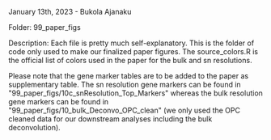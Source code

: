 January 13th, 2023 - Bukola Ajanaku

Folder: 99_paper_figs

Description:
Each file is pretty much self-explanatory. This is the folder of code only used to make our finalized paper figures. The source_colors.R is the official list of colors used in the paper for the bulk and sn resolutions.

Please note that the gene marker tables are to be added to the paper as supplementary table. The sn resolution gene markers can be found in "99_paper_figs/10c_snResolution_Top_Markers" whereas the bulk resolution gene markers can be found in "99_paper_figs/10_bulk_Deconvo_OPC_clean" (we only used the OPC cleaned data for our downstream analyses including the bulk deconvolution). 